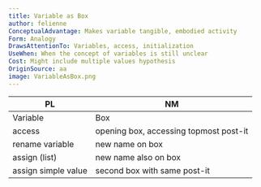 ```yaml
---
title: Variable as Box
author: felienne
ConceptualAdvantage: Makes variable tangible, embodied activity
Form: Analogy
DrawsAttentionTo: Variables, access, initialization
UseWhen: When the concept of variables is still unclear
Cost: Might include multiple values hypothesis
OriginSource: aa
image: VariableAsBox.png
---
```


| PL | NM |
|----|----|
| Variable | Box |
| access | opening box, accessing topmost post-it |
| rename variable | new name on box |
| assign (list) | new name also on box |
| assign simple value | second box with same post-it |
